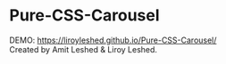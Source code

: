 # Pure-CSS-Carousel
DEMO: https://liroyleshed.github.io/Pure-CSS-Carousel/
<br />
Created by Amit Leshed & Liroy Leshed.
